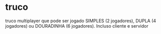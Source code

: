 truco
=====

truco multiplayer que pode ser jogado SIMPLES (2 jogadores), DUPLA (4 jogadores) ou DOURADINHA (6 jogadores). Incluso cliente e servidor
